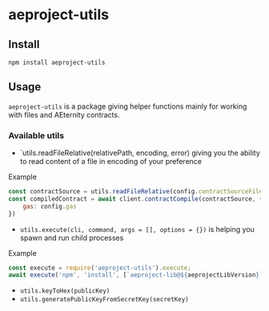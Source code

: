 # aeproject-utils

## Install

```text
npm install aeproject-utils
```

## Usage

`aeproject-utils` is a package giving helper functions mainly for working with files and AEternity contracts.

### Available utils

* \`utils.readFileRelative\(relativePath, encoding, error\) giving you the ability to read content of a file in encoding of your preference

Example

```javascript
const contractSource = utils.readFileRelative(config.contractSourceFile, "utf-8");
const compiledContract = await client.contractCompile(contractSource, {
    gas: config.gas
})
```

* `utils.execute(cli, command, args = [], options = {})` is helping you spawn and run child processes 

Example

```javascript
const execute = require('aeproject-utils').execute;
await execute('npm', 'install', [`aeproject-lib@${aeprojectLibVersion}`, '--save-exact', '--ignore-scripts', '--no-bin-links']);
```

* `utils.keyToHex(publicKey)`
* `utils.generatePublicKeyFromSecretKey(secretKey)`

